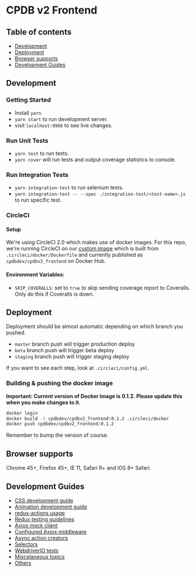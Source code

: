 # CPDB v2 Frontend

## Table of contents
* [Development](#development)
* [Deployment](#deployment)
* [Browser supports](#browser-supports)
* [Development Guides](#development-guides)

## Development

### Getting Started

- Install `yarn`
- `yarn start` to run development server.
- visit `localhost:9966` to see live changes.

### Run Unit Tests

- `yarn test` to run tests.
- `yarn cover` will run tests and output coverage statistics to console.

### Run Integration Tests

- `yarn integration-test` to run selenium tests.
- `yarn integration-test -- --spec ./integration-test/<test-name>.js` to run specific test.

### CircleCI 

#### Setup

We're using CircleCI 2.0 which makes use of docker images. For this repo, we're running CircleCI on our
[custom image](https://circleci.com/docs/2.0/custom-images/) which is built from `.circleci/docker/Dockerfile` and currently published as `cpdbdev/cpdbv2_frontend`
on Docker Hub.

#### Environment Variables:
- `SKIP_COVERALLS`: set to `true` to skip sending coverage report to Coveralls. Only do this if Coveralls is down.

## Deployment

Deployment should be almost automatic depending on which branch you pushed. 
- `master` branch push will trigger production deploy
- `beta` branch push will trigger beta deploy
- `staging` branch push will trigger staging deploy

If you want to see each step, look at `.circleci/config.yml`.

### Building & pushing the docker image

**Important: Current version of Docker image is 0.1.2. Please update this when you make changes to it.**

```bash
docker login
docker build -t cpdbdev/cpdbv2_frontend:0.1.2 .circleci/docker
docker push cpdbdev/cpdbv2_frontend:0.1.2
```

Remember to bump the version of course.

## Browser supports

Chrome 45+, Firefox 45+, IE 11, Safari 9+ and iOS 8+ Safari.

## Development Guides

- [CSS development guide](docs/css-development-guide.md)
- [Animation development guide](docs/animation-development-guide.md)
- [redux-actions usage](https://github.com/acdlite/redux-actions#usage)
- [Redux testing guidelines](http://redux.js.org/docs/recipes/WritingTests.html)
- [Axios mock client](docs/axios-mock-client-development-guide.md)
- [Configured Axios middleware](docs/configured-axios-middleware-development-guide.md)
- [Async action creators](docs/async-action-creators-development-guide.md)
- [Selectors](docs/selectors-development-guide.md)
- [WebdriverIO tests](docs/webdriverio.md)
- [Miscelaneous topics](docs/miscellaneous-frontend-best-practices.md)
- [Others](docs/other-development-guides.md)
